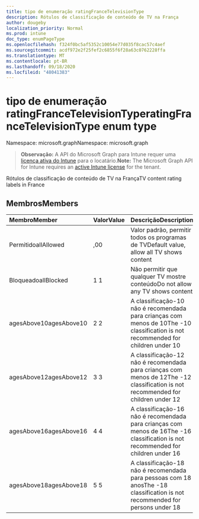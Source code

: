 ```yaml
---
title: tipo de enumeração ratingFranceTelevisionType
description: Rótulos de classificação de conteúdo de TV na França
author: dougeby
localization_priority: Normal
ms.prod: intune
doc_type: enumPageType
ms.openlocfilehash: f324f0bc5af5352c10054e77d035f8cac57c4aef
ms.sourcegitcommit: acdf972e2f25fef2c6855f6f28a63c0762228ffa
ms.translationtype: MT
ms.contentlocale: pt-BR
ms.lasthandoff: 09/18/2020
ms.locfileid: "48041383"
---
```

# <a name="ratingfrancetelevisiontype-enum-type"></a><span data-ttu-id="6d41a-103">tipo de enumeração ratingFranceTelevisionType</span><span class="sxs-lookup"><span data-stu-id="6d41a-103">ratingFranceTelevisionType enum type</span></span>

<span data-ttu-id="6d41a-104">Namespace: microsoft.graph</span><span class="sxs-lookup"><span data-stu-id="6d41a-104">Namespace: microsoft.graph</span></span>

> <span data-ttu-id="6d41a-105">**Observação:** A API do Microsoft Graph para Intune requer uma [licença ativa do Intune](https://go.microsoft.com/fwlink/?linkid=839381) para o locatário.</span><span class="sxs-lookup"><span data-stu-id="6d41a-105">**Note:** The Microsoft Graph API for Intune requires an [active Intune license](https://go.microsoft.com/fwlink/?linkid=839381) for the tenant.</span></span>

<span data-ttu-id="6d41a-106">Rótulos de classificação de conteúdo de TV na França</span><span class="sxs-lookup"><span data-stu-id="6d41a-106">TV content rating labels in France</span></span>

## <a name="members"></a><span data-ttu-id="6d41a-107">Membros</span><span class="sxs-lookup"><span data-stu-id="6d41a-107">Members</span></span>
|<span data-ttu-id="6d41a-108">Membro</span><span class="sxs-lookup"><span data-stu-id="6d41a-108">Member</span></span>|<span data-ttu-id="6d41a-109">Valor</span><span class="sxs-lookup"><span data-stu-id="6d41a-109">Value</span></span>|<span data-ttu-id="6d41a-110">Descrição</span><span class="sxs-lookup"><span data-stu-id="6d41a-110">Description</span></span>|
|:---|:---|:---|
|<span data-ttu-id="6d41a-111">Permitido</span><span class="sxs-lookup"><span data-stu-id="6d41a-111">allAllowed</span></span>|<span data-ttu-id="6d41a-112">,0</span><span class="sxs-lookup"><span data-stu-id="6d41a-112">0</span></span>|<span data-ttu-id="6d41a-113">Valor padrão, permitir todos os programas de TV</span><span class="sxs-lookup"><span data-stu-id="6d41a-113">Default value, allow all TV shows content</span></span>|
|<span data-ttu-id="6d41a-114">Bloqueado</span><span class="sxs-lookup"><span data-stu-id="6d41a-114">allBlocked</span></span>|<span data-ttu-id="6d41a-115">1 </span><span class="sxs-lookup"><span data-stu-id="6d41a-115">1</span></span>|<span data-ttu-id="6d41a-116">Não permitir que qualquer TV mostre conteúdo</span><span class="sxs-lookup"><span data-stu-id="6d41a-116">Do not allow any TV shows content</span></span>|
|<span data-ttu-id="6d41a-117">agesAbove10</span><span class="sxs-lookup"><span data-stu-id="6d41a-117">agesAbove10</span></span>|<span data-ttu-id="6d41a-118">2 </span><span class="sxs-lookup"><span data-stu-id="6d41a-118">2</span></span>|<span data-ttu-id="6d41a-119">A classificação-10 não é recomendada para crianças com menos de 10</span><span class="sxs-lookup"><span data-stu-id="6d41a-119">The -10 classification is not recommended for children under 10</span></span>|
|<span data-ttu-id="6d41a-120">agesAbove12</span><span class="sxs-lookup"><span data-stu-id="6d41a-120">agesAbove12</span></span>|<span data-ttu-id="6d41a-121">3 </span><span class="sxs-lookup"><span data-stu-id="6d41a-121">3</span></span>|<span data-ttu-id="6d41a-122">A classificação-12 não é recomendada para crianças com menos de 12</span><span class="sxs-lookup"><span data-stu-id="6d41a-122">The -12 classification is not recommended for children under 12</span></span>|
|<span data-ttu-id="6d41a-123">agesAbove16</span><span class="sxs-lookup"><span data-stu-id="6d41a-123">agesAbove16</span></span>|<span data-ttu-id="6d41a-124">4 </span><span class="sxs-lookup"><span data-stu-id="6d41a-124">4</span></span>|<span data-ttu-id="6d41a-125">A classificação-16 não é recomendada para crianças com menos de 16</span><span class="sxs-lookup"><span data-stu-id="6d41a-125">The -16 classification is not recommended for children under 16</span></span>|
|<span data-ttu-id="6d41a-126">agesAbove18</span><span class="sxs-lookup"><span data-stu-id="6d41a-126">agesAbove18</span></span>|<span data-ttu-id="6d41a-127">5 </span><span class="sxs-lookup"><span data-stu-id="6d41a-127">5</span></span>|<span data-ttu-id="6d41a-128">A classificação-18 não é recomendada para pessoas com 18 anos</span><span class="sxs-lookup"><span data-stu-id="6d41a-128">The -18 classification is not recommended for persons under 18</span></span>|









